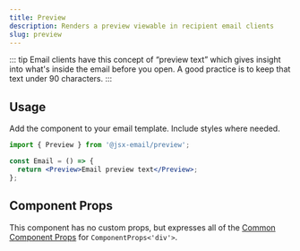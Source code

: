 ```yaml
---
title: Preview
description: Renders a preview viewable in recipient email clients
slug: preview
---
```


<!--@include: @/include/header.md-->

::: tip
  Email clients have this concept of “preview text” which gives insight into
  what's inside the email before you open. A good practice is to keep that text
  under 90 characters.
:::

<!--@include: @/include/install.md-->

## Usage

Add the component to your email template. Include styles where needed.

```jsx
import { Preview } from '@jsx-email/preview';

const Email = () => {
  return <Preview>Email preview text</Preview>;
};
```

## Component Props

This component has no custom props, but expresses all of the [Common Component Props](https://react.dev/reference/react-dom/components/common) for `ComponentProps<'div'>`.